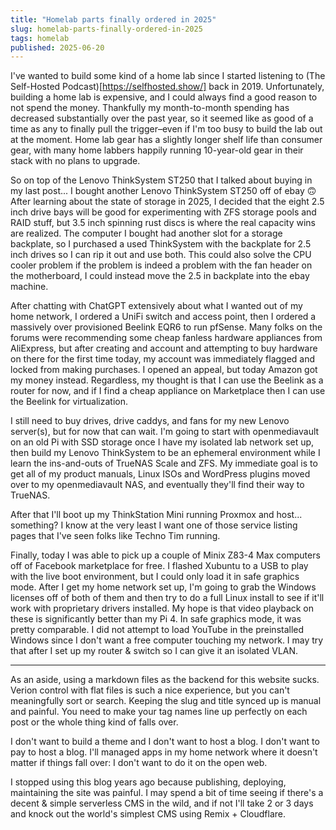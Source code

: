 ```yaml
---
title: "Homelab parts finally ordered in 2025"
slug: homelab-parts-finally-ordered-in-2025
tags: homelab
published: 2025-06-20
---
```


I've wanted to build some kind of a home lab since I started listening to (The Self-Hosted Podcast)[https://selfhosted.show/] back in 2019. Unfortunately, building a home lab is expensive, and I could always find a good reason to not spend the money. Thankfully my month-to-month spending has decreased substantially over the past year, so it seemed like as good of a time as any to finally pull the trigger–even if I'm too busy to build the lab out at the moment. Home lab gear has a slightly longer shelf life than consumer gear, with many home labbers happily running 10-year-old gear in their stack with no plans to upgrade.

So on top of the Lenovo ThinkSystem ST250 that I talked about buying in my last post... I bought another Lenovo ThinkSystem ST250 off of ebay 🙃 After learning about the state of storage in 2025, I decided that the eight 2.5 inch drive bays will be good for experimenting with ZFS storage pools and RAID stuff, but 3.5 inch spinning rust discs is where the real capacity wins are realized. The computer I bought had another slot for a storage backplate, so I purchased a used ThinkSystem with the backplate for 2.5 inch drives so I can rip it out and use both. This could also solve the CPU cooler problem if the problem is indeed a problem with the fan header on the motherboard, I could instead move the 2.5 in backplate into the ebay machine.

After chatting with ChatGPT extensively about what I wanted out of my home network, I ordered a UniFi switch and access point, then I ordered a massively over provisioned Beelink EQR6 to run pfSense. Many folks on the forums were recommending some cheap fanless hardware appliances from AliExpress, but after creating and account and attempting to buy hardware on there for the first time today, my account was immediately flagged and locked from making purchases. I opened an appeal, but today Amazon got my money instead. Regardless, my thought is that I can use the Beelink as a router for now, and if I find a cheap appliance on Marketplace then I can use the Beelink for virtualization.

I still need to buy drives, drive caddys, and fans for my new Lenovo server(s), but for now that can wait. I'm going to start with openmediavault on an old Pi with SSD storage once I have my isolated lab network set up, then build my Lenovo ThinkSystem to be an ephemeral environment while I learn the ins-and-outs of TrueNAS Scale and ZFS. My immediate goal is to get all of my product manuals, Linux ISOs and WordPress plugins moved over to my openmediavault NAS, and eventually they'll find their way to TrueNAS.

After that I'll boot up my ThinkStation Mini running Proxmox and host... something? I know at the very least I want one of those service listing pages that I've seen folks like Techno Tim running.

Finally, today I was able to pick up a couple of Minix Z83-4 Max computers off of Facebook marketplace for free. I flashed Xubuntu to a USB to play with the live boot environment, but I could only load it in safe graphics mode. After I get my home network set up, I'm going to grab the Windows licenses off of both of them and then try to do a full Linux install to see if it'll work with proprietary drivers installed. My hope is that video playback on these is significantly better than my Pi 4. In safe graphics mode, it was pretty comparable. I did not attempt to load YouTube in the preinstalled Windows since I don't want a free computer touching my network. I may try that after I set up my router & switch so I can give it an isolated VLAN.

---

As an aside, using a markdown files as the backend for this website sucks. Verion control with flat files is such a nice experience, but you can't meaningfully sort or search. Keeping the slug and title synced up is manual and painful. You need to make your tag names line up perfectly on each post or the whole thing kind of falls over. 

I don't want to build a theme and I don't want to host a blog. I don't want to pay to host a blog. I'll managed apps in my home network where it doesn't matter if things fall over: I don't want to do it on the open web.

I stopped using this blog years ago because publishing, deploying, maintaining the site was painful. I may spend a bit of time seeing if there's a decent & simple serverless CMS in the wild, and if not I'll take 2 or 3 days and knock out the world's simplest CMS using Remix + Cloudflare.
